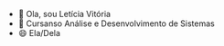 - 👋 Ola, sou Letícia Vitória 
- 👀 Cursanso Análise e Desenvolvimento de Sistemas 
- 😄 Ela/Dela


<!---
letvitoria07/letvitoria07 is a ✨ special ✨ repository because its `README.md` (this file) appears on your GitHub profile.
You can click the Preview link to take a look at your changes.
--->
